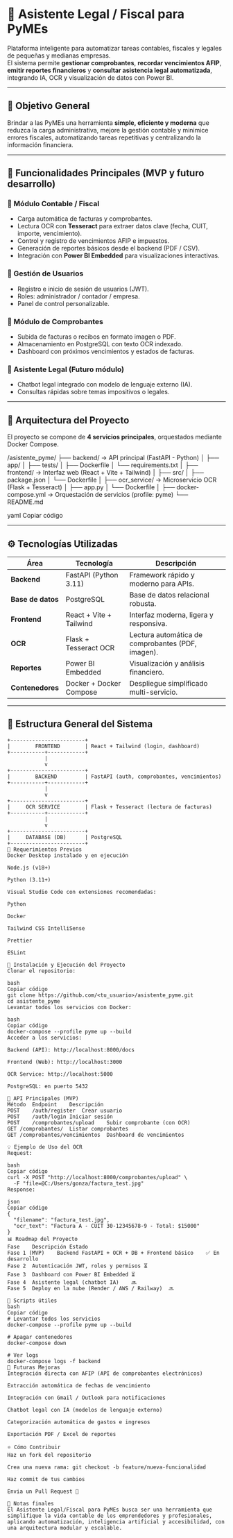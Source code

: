 # 🧾 Asistente Legal / Fiscal para PyMEs

Plataforma inteligente para automatizar tareas contables, fiscales y legales de pequeñas y medianas empresas.  
El sistema permite **gestionar comprobantes**, **recordar vencimientos AFIP**, **emitir reportes financieros** y **consultar asistencia legal automatizada**, integrando IA, OCR y visualización de datos con Power BI.

---

## 🚀 Objetivo General

Brindar a las PyMEs una herramienta **simple, eficiente y moderna** que reduzca la carga administrativa, mejore la gestión contable y minimice errores fiscales, automatizando tareas repetitivas y centralizando la información financiera.

---

## 🧠 Funcionalidades Principales (MVP y futuro desarrollo)

### 🧩 Módulo Contable / Fiscal
- Carga automática de facturas y comprobantes.
- Lectura OCR con **Tesseract** para extraer datos clave (fecha, CUIT, importe, vencimiento).
- Control y registro de vencimientos AFIP e impuestos.
- Generación de reportes básicos desde el backend (PDF / CSV).
- Integración con **Power BI Embedded** para visualizaciones interactivas.

### 👥 Gestión de Usuarios
- Registro e inicio de sesión de usuarios (JWT).
- Roles: administrador / contador / empresa.
- Panel de control personalizable.

### 🧾 Módulo de Comprobantes
- Subida de facturas o recibos en formato imagen o PDF.
- Almacenamiento en PostgreSQL con texto OCR indexado.
- Dashboard con próximos vencimientos y estados de facturas.

### 🤖 Asistente Legal (Futuro módulo)
- Chatbot legal integrado con modelo de lenguaje externo (IA).
- Consultas rápidas sobre temas impositivos o legales.

---

## 🧱 Arquitectura del Proyecto

El proyecto se compone de **4 servicios principales**, orquestados mediante Docker Compose.

/asistente_pyme/
├── backend/ → API principal (FastAPI - Python)
│ ├── app/
│ ├── tests/
│ ├── Dockerfile
│ └── requirements.txt
│
├── frontend/ → Interfaz web (React + Vite + Tailwind)
│ ├── src/
│ ├── package.json
│ └── Dockerfile
│
├── ocr_service/ → Microservicio OCR (Flask + Tesseract)
│ ├── app.py
│ └── Dockerfile
│
├── docker-compose.yml → Orquestación de servicios (profile: pyme)
└── README.md

yaml
Copiar código

---

## ⚙️ Tecnologías Utilizadas

| Área | Tecnología | Descripción |
|------|-------------|-------------|
| **Backend** | FastAPI (Python 3.11) | Framework rápido y moderno para APIs. |
| **Base de datos** | PostgreSQL | Base de datos relacional robusta. |
| **Frontend** | React + Vite + Tailwind | Interfaz moderna, ligera y responsiva. |
| **OCR** | Flask + Tesseract OCR | Lectura automática de comprobantes (PDF, imagen). |
| **Reportes** | Power BI Embedded | Visualización y análisis financiero. |
| **Contenedores** | Docker + Docker Compose | Despliegue simplificado multi-servicio. |

---

## 🧩 Estructura General del Sistema

```plaintext
+------------------------+
|        FRONTEND        | React + Tailwind (login, dashboard)
+-----------+------------+
            |
            v
+------------------------+
|        BACKEND         | FastAPI (auth, comprobantes, vencimientos)
+-----------+------------+
            |
            v
+------------------------+
|     OCR SERVICE        | Flask + Tesseract (lectura de facturas)
+-----------+------------+
            |
            v
+------------------------+
|     DATABASE (DB)      | PostgreSQL
+------------------------+
🔧 Requerimientos Previos
Docker Desktop instalado y en ejecución

Node.js (v18+)

Python (3.11+)

Visual Studio Code con extensiones recomendadas:

Python

Docker

Tailwind CSS IntelliSense

Prettier

ESLint

🧱 Instalación y Ejecución del Proyecto
Clonar el repositorio:

bash
Copiar código
git clone https://github.com/<tu_usuario>/asistente_pyme.git
cd asistente_pyme
Levantar todos los servicios con Docker:

bash
Copiar código
docker-compose --profile pyme up --build
Acceder a los servicios:

Backend (API): http://localhost:8000/docs

Frontend (Web): http://localhost:3000

OCR Service: http://localhost:5000

PostgreSQL: en puerto 5432

🧾 API Principales (MVP)
Método	Endpoint	Descripción
POST	/auth/register	Crear usuario
POST	/auth/login	Iniciar sesión
POST	/comprobantes/upload	Subir comprobante (con OCR)
GET	/comprobantes/	Listar comprobantes
GET	/comprobantes/vencimientos	Dashboard de vencimientos

💡 Ejemplo de Uso del OCR
Request:

bash
Copiar código
curl -X POST "http://localhost:8000/comprobantes/upload" \
  -F "file=@C:/Users/gonza/factura_test.jpg"
Response:

json
Copiar código
{
  "filename": "factura_test.jpg",
  "ocr_text": "Factura A - CUIT 30-12345678-9 - Total: $15000"
}
📊 Roadmap del Proyecto
Fase	Descripción	Estado
Fase 1 (MVP)	Backend FastAPI + OCR + DB + Frontend básico	✅ En desarrollo
Fase 2	Autenticación JWT, roles y permisos	⏳
Fase 3	Dashboard con Power BI Embedded	⏳
Fase 4	Asistente legal (chatbot IA)	🔜
Fase 5	Deploy en la nube (Render / AWS / Railway)	🔜

🧩 Scripts útiles
bash
Copiar código
# Levantar todos los servicios
docker-compose --profile pyme up --build

# Apagar contenedores
docker-compose down

# Ver logs
docker-compose logs -f backend
🧠 Futuras Mejoras
Integración directa con AFIP (API de comprobantes electrónicos)

Extracción automática de fechas de vencimiento

Integración con Gmail / Outlook para notificaciones

Chatbot legal con IA (modelos de lenguaje externo)

Categorización automática de gastos e ingresos

Exportación PDF / Excel de reportes

⭐ Cómo Contribuir
Haz un fork del repositorio

Crea una nueva rama: git checkout -b feature/nueva-funcionalidad

Haz commit de tus cambios

Envia un Pull Request 🚀

📎 Notas finales
El Asistente Legal/Fiscal para PyMEs busca ser una herramienta que simplifique la vida contable de los emprendedores y profesionales, aplicando automatización, inteligencia artificial y accesibilidad, con una arquitectura modular y escalable.

